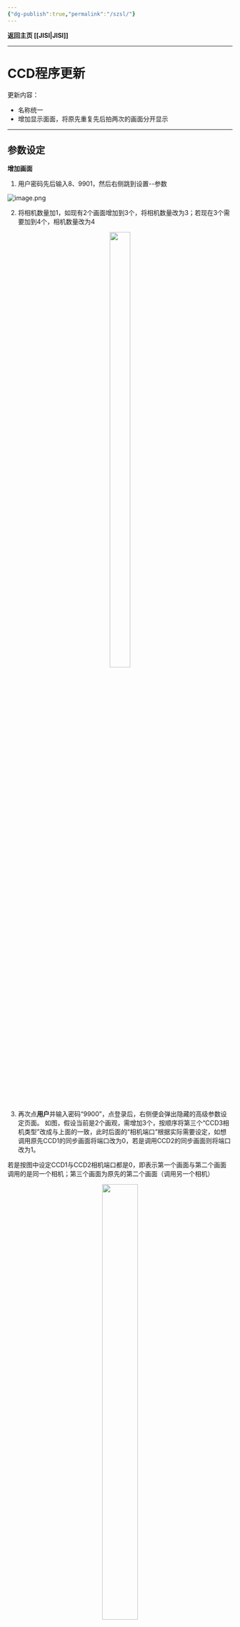 ```yaml
---
{"dg-publish":true,"permalink":"/szsl/"}
---
```



**返回主页 [[JISI\|JISI]]**

---

# CCD程序更新
更新内容： 
- 名称统一
- 增加显示面面，将原先重复先后拍两次的画面分开显示

---

## **参数设定**
**增加画面**
1. 用户密码先后输入8、9901，然后右侧跳到设置--参数

![image.png](https://img.jisicn.ml/img/202304101854217.png)

2. 将相机数量加1，如现有2个画面增加到3个，将相机数量改为3；若现在3个需要加到4个，相机数量改为4

<div align="center"><img src="https://img.jisicn.ml/img/202304101855974.png" width="30%" height="50%"></img></div>

3. 再次点**用户**并输入密码“9900”，点登录后，右侧便会弹出隐藏的高级参数设定页面。
如图，假设当前是2个画观，需增加3个，按顺序将第三个“CCD3相机类型”改成与上面的一致，此时后面的“相机端口”根据实际需要设定，如想调用原先CCD1的同步画面将端口改为0，若是调用CCD2的同步画面则将端口改为1。

若是按图中设定CCD1与CCD2相机端口都是0，即表示第一个画面与第二个画面调用的是同一个相机；第三个画面为原先的第二个画面（调用另一个相机）

<div align="center"><img src="https://img.jisicn.ml/img/202304101909020.png" width="40%" height="50%"></img></div>


4. 自定义名称：相机备注从10开始为名称自定义，如将三个画面自定义为CCD1-1、CCD1-2、CCD2

    10改为CCD1-1
    11改为CCD1-2
    12改为CCD2

<div align="center"><img src="https://img.jisicn.ml/img/202304101914552.png" width="30%" height="50%"></img></div>


5. 完成后重启CCD程序

6. 将任务指定页面：走完以上步骤，已经实现了画面增加，到此最后可以将任务指向指定画面，如将CCD1-1显示在第一个画面则将图中数据包值改为0，若显示在第二个画面则改为1，放在第三个画面改为2。
图中，

	CCD1-1指向画面1，CCD1-1相机页面“数据包”0
	CCD1-2指向画面2，CCD1-2相机页面“数据包”1
	CCD2指向画面3，CCD2相机页面“数据包”2

<div align="center"><img src="https://img.jisicn.ml/img/202304101920316.png" width="30%" height="50%"></img></div>

6. 设定完成
---
---
**其它注意**
1、产品请尽量剧中调，避免靠单边，原因是你们要求端子要落在槽里，假如偏了，框也偏，容易抓到其它错误位置，如治具、塑胶（缺PIN时）
<div align="center"><img src="https://img.jisicn.ml/img/202304251656816.png" width="50%" height="50%"></img></div>

2、请及时清理治具上的杂物，避免误抓，严重的时候，刚好缺PIN，但是抓到杂物上造成错判。
<div align="center"><img src="https://img.jisicn.ml/img/202304251657496.png" width="50%" height="50%"></img></div>


